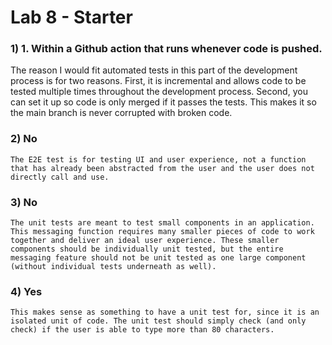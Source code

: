 # Lab 8 - Starter
### 1) 1. Within a Github action that runs whenever code is pushed.
   
   The reason I would fit automated tests in this part of the development process is for two reasons. First, it is incremental and allows code to be tested multiple times throughout the development process. Second, you can set it up so code is only merged if it passes the tests. This makes it so the main branch is never corrupted with broken code.

### 2) No

    The E2E test is for testing UI and user experience, not a function that has already been abstracted from the user and the user does not directly call and use.

### 3) No

    The unit tests are meant to test small components in an application. This messaging function requires many smaller pieces of code to work together and deliver an ideal user experience. These smaller components should be individually unit tested, but the entire messaging feature should not be unit tested as one large component (without individual tests underneath as well).

### 4) Yes

    This makes sense as something to have a unit test for, since it is an isolated unit of code. The unit test should simply check (and only check) if the user is able to type more than 80 characters.


